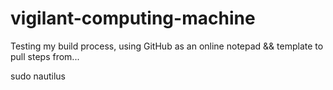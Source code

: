 # vigilant-computing-machine
   Testing my build process, using GitHub as an online notepad && template to pull steps from...
   
   sudo nautilus
